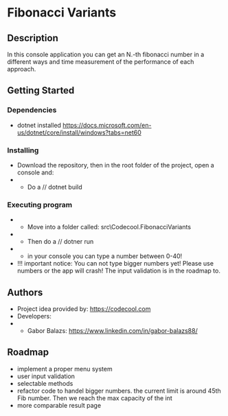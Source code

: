# Fibonacci Variants

## Description

In this console application you can get an N.-th fibonacci number in a different ways and
time measurement of the performance of each approach.

## Getting Started

### Dependencies

* dotnet installed <https://docs.microsoft.com/en-us/dotnet/core/install/windows?tabs=net60>

### Installing

* Download the repository, then in the root folder of the project, open a console and:
* - Do a // dotnet build

### Executing program



* - Move into a folder called: src\Codecool.FibonacciVariants
* - Then do a // dotner run
* - in your console you can type a number between 0-40!
* !!! important notice: You can not type bigger numbers yet! Please use numbers or the app will crash! The input validation is in the roadmap to.

## Authors

* Project idea provided by: <https://codecool.com>
* Developers: 
* - Gabor Balazs: <https://www.linkedin.com/in/gabor-balazs88/>

## Roadmap

* implement a proper menu system
* user input validation
* selectable methods
* refactor code to handel bigger numbers. the current limit is around 45th Fib number. Then we reach the max capacity of the int
* more comparable result page
